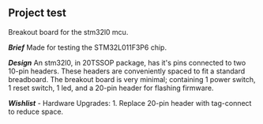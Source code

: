## Project test

Breakout board for the stm32l0 mcu.

***Brief***
Made for testing the STM32L011F3P6 chip.

***Design***
An stm32l0, in 20TSSOP package, has it's pins connected to two 10-pin headers. These headers are conveniently spaced to fit a standard breadboard.
The breakout board is very minimal; containing 1 power switch, 1 reset switch, 1 led, and a 20-pin header for flashing firmware.

***Wishlist***
    - Hardware Upgrades:
        1. Replace 20-pin header with tag-connect to reduce space.